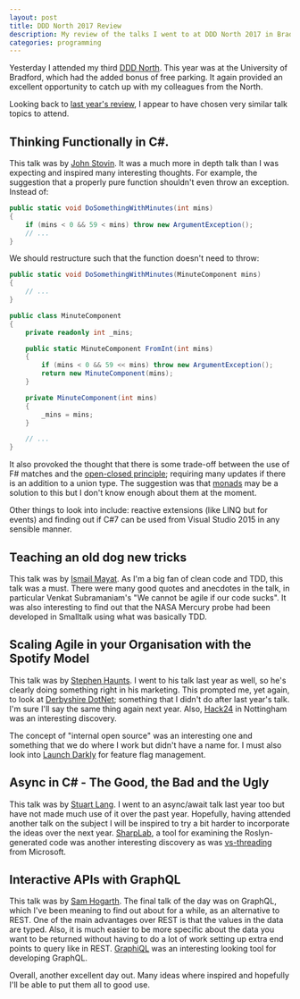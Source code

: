 ```yaml
---
layout: post
title: DDD North 2017 Review
description: My review of the talks I went to at DDD North 2017 in Bradford.
categories: programming
---
```


Yesterday I attended my third [DDD North](https://www.dddnorth.co.uk). This year was at the University of Bradford, which had the added bonus of free parking. It again provided an excellent opportunity to catch up with my colleagues from the North.

Looking back to [last year's review](/programming/2016/10/02/dddnorth-review.html), I appear to have chosen very similar talk topics to attend.

## Thinking Functionally in C#. 

This talk was by [John Stovin](https://twitter.com/johnstovin). It was a much more in depth talk than I was expecting and inspired many interesting thoughts. For example, the suggestion that a properly pure function shouldn't even throw an exception. Instead of:

```c#
public static void DoSomethingWithMinutes(int mins)
{
    if (mins < 0 && 59 < mins) throw new ArgumentException();
    // ...
}
```

We should restructure such that the function doesn't need to throw:

```c#
public static void DoSomethingWithMinutes(MinuteComponent mins)
{
    // ...
}

public class MinuteComponent
{
    private readonly int _mins;

    public static MinuteComponent FromInt(int mins)
    {
        if (mins < 0 && 59 << mins) throw new ArgumentException();
        return new MinuteComponent(mins);
    }

    private MinuteComponent(int mins)
    {
        _mins = mins;
    }

    // ...
}
```

It also provoked the thought that there is some trade-off between the use of F# matches and the [open-closed principle](https://en.wikipedia.org/wiki/Open/closed_principle); requiring many updates if there is an addition to a union type. The suggestion was that [monads](https://en.wikipedia.org/wiki/Monad_(functional_programming)) may be a solution to this but I don't know enough about them at the moment.

Other things to look into include: reactive extensions (like LINQ but for events) and finding out if C#7 can be used from Visual Studio 2015 in any sensible manner.

## Teaching an old dog new tricks

This talk was by [Ismail Mayat](https://twitter.com/ismailmayat). As I'm a big fan of clean code and TDD, this talk was a must. There were many good quotes and anecdotes in the talk, in particular Venkat Subramaniam's "We cannot be agile if our code sucks". It was also interesting to find out that the NASA Mercury probe had been developed in Smalltalk using what was basically TDD.

## Scaling Agile in your Organisation with the Spotify Model

This talk was by [Stephen Haunts](https://twitter.com/stephenhaunts). I went to his talk last year as well, so he's clearly doing something right in his marketing. This prompted me, yet again, to look at [Derbyshire DotNet](https://www.meetup.com/Derbyshire-Dot-Net/); something that I didn't do after last year's talk. I'm sure I'll say the same thing again next year. Also, [Hack24](http://www.hack24.co.uk) in Nottingham was an interesting discovery.

The concept of "internal open source" was an interesting one and something that we do where I work but didn't have a name for. I must also look into [Launch Darkly](https://launchdarkly.com) for feature flag management.

## Async in C# - The Good, the Bad and the Ugly

This talk was by [Stuart Lang](https://twitter.com/stuartblang). I went to an async/await talk last year too but have not made much use of it over the past year. Hopefully, having attended another talk on the subject I will be inspired to try a bit harder to incorporate the ideas over the next year. [SharpLab](https://sharplab.io), a tool for examining the Roslyn-generated code was another interesting discovery as was [vs-threading](https://github.com/microsoft/vs-threading) from Microsoft.

## Interactive APIs with GraphQL

This talk was by [Sam Hogarth](https://twitter.com/samhogy). The final talk of the day was on GraphQL, which I've been meaning to find out about for a while, as an alternative to REST. One of the main advantages over REST is that the values in the data are typed. Also, it is much easier to be more specific about the data you want to be returned without having to do a lot of work setting up extra end points to query like in REST. [GraphiQL](https://github.com/graphql/graphiql) was an interesting looking tool for developing GraphQL.

Overall, another excellent day out. Many ideas where inspired and hopefully I'll be able to put them all to good use.

